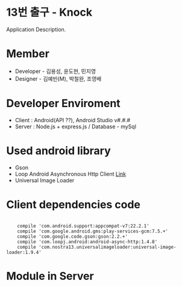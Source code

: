 # 13번 출구 - Knock
Application Description.


# Member
- Developer - 김용성, 윤도현, 민지영
- Designer - 김예빈(M), 박철완, 조영배

# Developer Enviroment
- Client : Android(API ??), Android Studio v#.#.#
- Server : Node.js + express.js  / Database - mySql

# Used android library
- Gson
- Loop Android Asynchronous Http Client <a href="http://loopj.com/android-async-http/">Link</a>
- Universal Image Loader

# Client dependencies code
<code>
    compile 'com.android.support:appcompat-v7:22.2.1'
    compile 'com.google.android.gms:play-services-gcm:7.5.+'
    compile 'com.google.code.gson:gson:2.2.+'
    compile 'com.loopj.android:android-async-http:1.4.8'
    compile 'com.nostra13.universalimageloader:universal-image-loader:1.9.4'
</code>

# Module in Server
